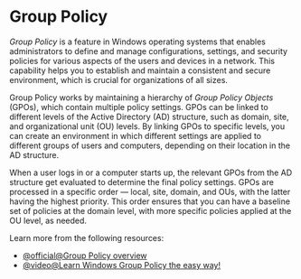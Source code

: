 # Group Policy

_Group Policy_ is a feature in Windows operating systems that enables administrators to define and manage configurations, settings, and security policies for various aspects of the users and devices in a network. This capability helps you to establish and maintain a consistent and secure environment, which is crucial for organizations of all sizes.

Group Policy works by maintaining a hierarchy of _Group Policy Objects_ (GPOs), which contain multiple policy settings. GPOs can be linked to different levels of the Active Directory (AD) structure, such as domain, site, and organizational unit (OU) levels. By linking GPOs to specific levels, you can create an environment in which different settings are applied to different groups of users and computers, depending on their location in the AD structure.

When a user logs in or a computer starts up, the relevant GPOs from the AD structure get evaluated to determine the final policy settings. GPOs are processed in a specific order — local, site, domain, and OUs, with the latter having the highest priority. This order ensures that you can have a baseline set of policies at the domain level, with more specific policies applied at the OU level, as needed.

Learn more from the following resources:

- [@official@Group Policy overview](https://learn.microsoft.com/en-us/previous-versions/windows/it-pro/windows-server-2012-r2-and-2012/hh831791(v=ws.11))
- [@video@Learn Windows Group Policy the easy way!](https://www.youtube.com/watch?v=rEhTzP-ScBo)
